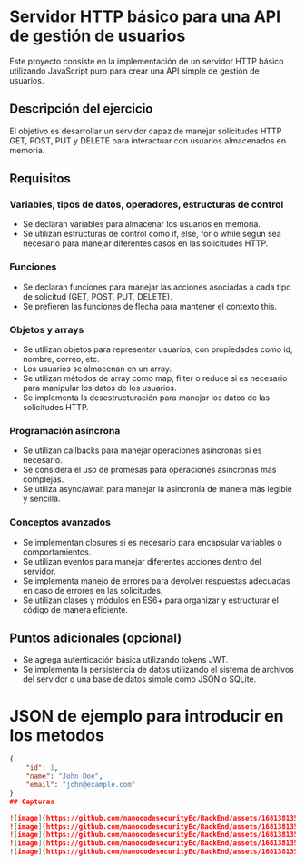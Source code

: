 # Servidor HTTP básico para una API de gestión de usuarios

Este proyecto consiste en la implementación de un servidor HTTP básico utilizando JavaScript puro para crear una API simple de gestión de usuarios.

## Descripción del ejercicio

El objetivo es desarrollar un servidor capaz de manejar solicitudes HTTP GET, POST, PUT y DELETE para interactuar con usuarios almacenados en memoria.

## Requisitos

### Variables, tipos de datos, operadores, estructuras de control

- Se declaran variables para almacenar los usuarios en memoria.
- Se utilizan estructuras de control como if, else, for o while según sea necesario para manejar diferentes casos en las solicitudes HTTP.

### Funciones

- Se declaran funciones para manejar las acciones asociadas a cada tipo de solicitud (GET, POST, PUT, DELETE).
- Se prefieren las funciones de flecha para mantener el contexto this.

### Objetos y arrays

- Se utilizan objetos para representar usuarios, con propiedades como id, nombre, correo, etc.
- Los usuarios se almacenan en un array.
- Se utilizan métodos de array como map, filter o reduce si es necesario para manipular los datos de los usuarios.
- Se implementa la desestructuración para manejar los datos de las solicitudes HTTP.

### Programación asíncrona

- Se utilizan callbacks para manejar operaciones asíncronas si es necesario.
- Se considera el uso de promesas para operaciones asíncronas más complejas.
- Se utiliza async/await para manejar la asincronía de manera más legible y sencilla.

### Conceptos avanzados

- Se implementan closures si es necesario para encapsular variables o comportamientos.
- Se utilizan eventos para manejar diferentes acciones dentro del servidor.
- Se implementa manejo de errores para devolver respuestas adecuadas en caso de errores en las solicitudes.
- Se utilizan clases y módulos en ES6+ para organizar y estructurar el código de manera eficiente.

## Puntos adicionales (opcional)

- Se agrega autenticación básica utilizando tokens JWT.
- Se implementa la persistencia de datos utilizando el sistema de archivos del servidor o una base de datos simple como JSON o SQLite.




# JSON de ejemplo para introducir en los metodos

```json
{
    "id": 1,
    "name": "John Doe",
    "email": "john@example.com"
}
## Capturas

![image](https://github.com/nanocodesecurityEc/BackEnd/assets/168138135/0dac9aa9-4d10-4fa0-9f23-7f8639dc4cca)
![image](https://github.com/nanocodesecurityEc/BackEnd/assets/168138135/1c172d06-a243-46dc-a5fa-098cb450d1f1)
![image](https://github.com/nanocodesecurityEc/BackEnd/assets/168138135/79f28d90-50c3-488f-99e9-33d3b0be3589)
![image](https://github.com/nanocodesecurityEc/BackEnd/assets/168138135/56cbf47b-fd6c-4a67-a9f9-c08365214495)
![image](https://github.com/nanocodesecurityEc/BackEnd/assets/168138135/581d1fa7-aa48-48db-9cfe-6b8bb355e9a6)

